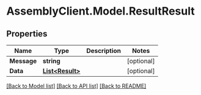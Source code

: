 # AssemblyClient.Model.ResultResult
## Properties

Name | Type | Description | Notes
------------ | ------------- | ------------- | -------------
**Message** | **string** |  | [optional] 
**Data** | [**List&lt;Result&gt;**](Result.md) |  | [optional] 

[[Back to Model list]](../README.md#documentation-for-models) [[Back to API list]](../README.md#documentation-for-api-endpoints) [[Back to README]](../README.md)

